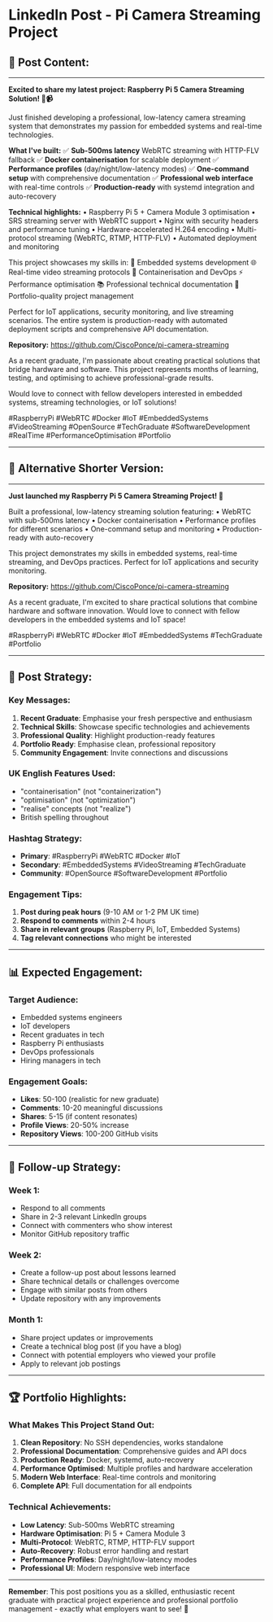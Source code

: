 # LinkedIn Post - Pi Camera Streaming Project

## 🚀 **Post Content:**

---

**Excited to share my latest project: Raspberry Pi 5 Camera Streaming Solution! 🍓📹**

Just finished developing a professional, low-latency camera streaming system that demonstrates my passion for embedded systems and real-time technologies.

**What I've built:**
✅ **Sub-500ms latency** WebRTC streaming with HTTP-FLV fallback
✅ **Docker containerisation** for scalable deployment
✅ **Performance profiles** (day/night/low-latency modes)
✅ **One-command setup** with comprehensive documentation
✅ **Professional web interface** with real-time controls
✅ **Production-ready** with systemd integration and auto-recovery

**Technical highlights:**
• Raspberry Pi 5 + Camera Module 3 optimisation
• SRS streaming server with WebRTC support
• Nginx with security headers and performance tuning
• Hardware-accelerated H.264 encoding
• Multi-protocol streaming (WebRTC, RTMP, HTTP-FLV)
• Automated deployment and monitoring

This project showcases my skills in:
🔧 Embedded systems development
🌐 Real-time video streaming protocols
🐳 Containerisation and DevOps
⚡ Performance optimisation
📚 Professional technical documentation
🎯 Portfolio-quality project management

Perfect for IoT applications, security monitoring, and live streaming scenarios. The entire system is production-ready with automated deployment scripts and comprehensive API documentation.

**Repository:** https://github.com/CiscoPonce/pi-camera-streaming

As a recent graduate, I'm passionate about creating practical solutions that bridge hardware and software. This project represents months of learning, testing, and optimising to achieve professional-grade results.

Would love to connect with fellow developers interested in embedded systems, streaming technologies, or IoT solutions!

#RaspberryPi #WebRTC #Docker #IoT #EmbeddedSystems #VideoStreaming #OpenSource #TechGraduate #SoftwareDevelopment #RealTime #PerformanceOptimisation #Portfolio

---

## 📝 **Alternative Shorter Version:**

---

**Just launched my Raspberry Pi 5 Camera Streaming Project! 🍓**

Built a professional, low-latency streaming solution featuring:
• WebRTC with sub-500ms latency
• Docker containerisation
• Performance profiles for different scenarios
• One-command setup and monitoring
• Production-ready with auto-recovery

This project demonstrates my skills in embedded systems, real-time streaming, and DevOps practices. Perfect for IoT applications and security monitoring.

**Repository:** https://github.com/CiscoPonce/pi-camera-streaming

As a recent graduate, I'm excited to share practical solutions that combine hardware and software innovation. Would love to connect with fellow developers in the embedded systems and IoT space!

#RaspberryPi #WebRTC #Docker #IoT #EmbeddedSystems #TechGraduate #Portfolio

---

## 🎯 **Post Strategy:**

### **Key Messages:**
1. **Recent Graduate**: Emphasise your fresh perspective and enthusiasm
2. **Technical Skills**: Showcase specific technologies and achievements
3. **Professional Quality**: Highlight production-ready features
4. **Portfolio Ready**: Emphasise clean, professional repository
5. **Community Engagement**: Invite connections and discussions

### **UK English Features Used:**
- "containerisation" (not "containerization")
- "optimisation" (not "optimization")
- "realise" concepts (not "realize")
- British spelling throughout

### **Hashtag Strategy:**
- **Primary**: #RaspberryPi #WebRTC #Docker #IoT
- **Secondary**: #EmbeddedSystems #VideoStreaming #TechGraduate
- **Community**: #OpenSource #SoftwareDevelopment #Portfolio

### **Engagement Tips:**
1. **Post during peak hours** (9-10 AM or 1-2 PM UK time)
2. **Respond to comments** within 2-4 hours
3. **Share in relevant groups** (Raspberry Pi, IoT, Embedded Systems)
4. **Tag relevant connections** who might be interested

---

## 📊 **Expected Engagement:**

### **Target Audience:**
- Embedded systems engineers
- IoT developers
- Recent graduates in tech
- Raspberry Pi enthusiasts
- DevOps professionals
- Hiring managers in tech

### **Engagement Goals:**
- **Likes**: 50-100 (realistic for new graduate)
- **Comments**: 10-20 meaningful discussions
- **Shares**: 5-15 (if content resonates)
- **Profile Views**: 20-50% increase
- **Repository Views**: 100-200 GitHub visits

---

## 🔄 **Follow-up Strategy:**

### **Week 1:**
- Respond to all comments
- Share in 2-3 relevant LinkedIn groups
- Connect with commenters who show interest
- Monitor GitHub repository traffic

### **Week 2:**
- Create a follow-up post about lessons learned
- Share technical details or challenges overcome
- Engage with similar posts from others
- Update repository with any improvements

### **Month 1:**
- Share project updates or improvements
- Create a technical blog post (if you have a blog)
- Connect with potential employers who viewed your profile
- Apply to relevant job postings

---

## 🏆 **Portfolio Highlights:**

### **What Makes This Project Stand Out:**
1. **Clean Repository**: No SSH dependencies, works standalone
2. **Professional Documentation**: Comprehensive guides and API docs
3. **Production Ready**: Docker, systemd, auto-recovery
4. **Performance Optimised**: Multiple profiles and hardware acceleration
5. **Modern Web Interface**: Real-time controls and monitoring
6. **Complete API**: Full documentation for all endpoints

### **Technical Achievements:**
- **Low Latency**: Sub-500ms WebRTC streaming
- **Hardware Optimisation**: Pi 5 + Camera Module 3
- **Multi-Protocol**: WebRTC, RTMP, HTTP-FLV support
- **Auto-Recovery**: Robust error handling and restart
- **Performance Profiles**: Day/night/low-latency modes
- **Professional UI**: Modern responsive web interface

---

**Remember**: This post positions you as a skilled, enthusiastic recent graduate with practical project experience and professional portfolio management - exactly what employers want to see! 🎯